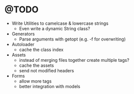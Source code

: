 # @TODO

* Write Utilities to camelcase & lowercase strings
  * Even write a dynamic String class?
* Generators
  * Parse arguments with getopt (e.g. -f for overwriting)
* Autoloader
  * cache the class index
* Assets
  * instead of merging files together create multiple tags?
  * cache the assets
  * send not modified headers
* Forms
  * allow more tags
  * better integration with models
